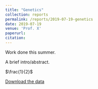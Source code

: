 ```yaml
---
title: "Genetics"
collection: reports
permalink: /reports/2019-07-19-genetics
date: 2019-07-19
venue: 'Prof. X'
paperurl: 
citation: 
---
```

Work done this summer.

A brief intro/abstract.

$\frac{1}{2}$

[Download the data](http://gkorpal.github.io/files/data.csv)
